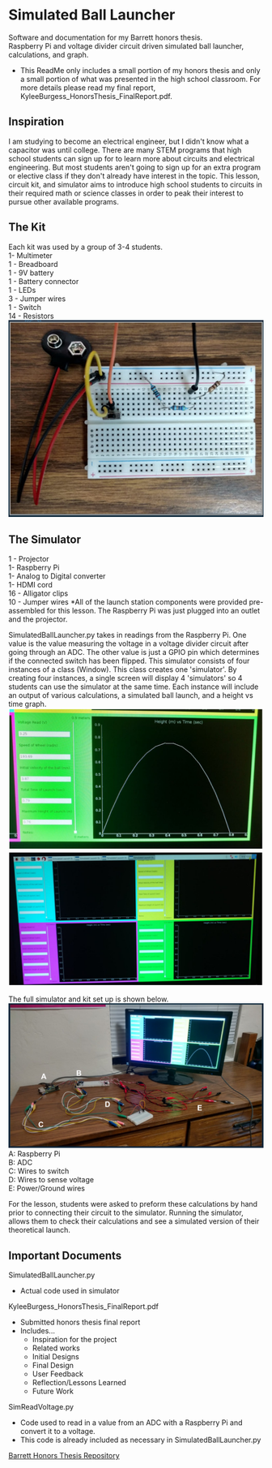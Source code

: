 # Simulated Ball Launcher
Software and documentation for my Barrett honors thesis. \
Raspberry Pi and voltage divider circuit driven simulated ball launcher, calculations, and graph.

* This ReadMe only includes a small portion of my honors thesis and only a small portion of what was presented in the high school classroom. For more details please read my final report, KyleeBurgess_HonorsThesis_FinalReport.pdf.

## Inspiration
I am studying to become an electrical engineer, but I didn't know what a capacitor was until college. There are many STEM programs that high school students can sign up for to learn more about circuits and electrical engineering. But most students aren't going to sign up for an extra program or elective class if they don't already have interest in the topic.
This lesson, circuit kit, and simulator aims to introduce high school students to circuits in their required math or science classes in order to peak their interest to pursue other available programs.

## The Kit
Each kit was used by a group of 3-4 students. \
1- Multimeter \
1 - Breadboard \
1 - 9V battery \
1 - Battery connector \
1 - LEDs \
3 - Jumper wires \
1 - Switch \
14 - Resistors
![KitCircuit](https://github.com/KyKyPi/SimulatedBallLauncher/blob/master/KitCircuit.png)

## The Simulator
1 - Projector \
1- Raspberry Pi \
1- Analog to Digital converter \
1- HDMI cord \
16 - Alligator clips \
10 - Jumper wires
*All of the launch station components were provided pre-assembled for this lesson. The Raspberry Pi was just plugged into an outlet and the projector.

SimulatedBallLauncher.py takes in readings from the Raspberry Pi. One value is the value measuring the voltage in a voltage divider circuit after going through an ADC. The other value is just a GPIO pin which determines if the connected switch has been flipped. This simulator consists of four instances of a class (Window). This class creates one 'simulator'. By creating four instances, a single screen will display 4 'simulators' so 4 students can use the simulator at the same time. Each instance will include an output of various calculations, a simulated ball launch, and a height vs time graph.
![SingleInstance](https://github.com/KyKyPi/SimulatedBallLauncher/blob/master/SimSingleInstance.png)
![FourInstances](https://github.com/KyKyPi/SimulatedBallLauncher/blob/master/SimFourInstance.png)

The full simulator and kit set up is shown below.
![FullSystem](https://github.com/KyKyPi/SimulatedBallLauncher/blob/master/FullSystem.png)
A: Raspberry Pi \
B: ADC \
C: Wires to switch \
D: Wires to sense voltage \
E: Power/Ground wires

For the lesson, students were asked to preform these calculations by hand prior to connecting their circuit to the simulator. Running the simulator, allows them to check their calculations and see a simulated version of their theoretical launch.

## Important Documents
SimulatedBallLauncher.py
- Actual code used in simulator

KyleeBurgess_HonorsThesis_FinalReport.pdf
- Submitted honors thesis final report
- Includes...
  - Inspiration for the project
  - Related works
  - Initial Designs
  - Final Design
  - User Feedback
  - Reflection/Lessons Learned
  - Future Work

SimReadVoltage.py
- Code used to read in a value from an ADC with a Raspberry Pi and convert it to a voltage.
- This code is already included as necessary in SimulatedBallLauncher.py

[Barrett Honors Thesis Repository](https://repository.asu.edu/items/47900)
